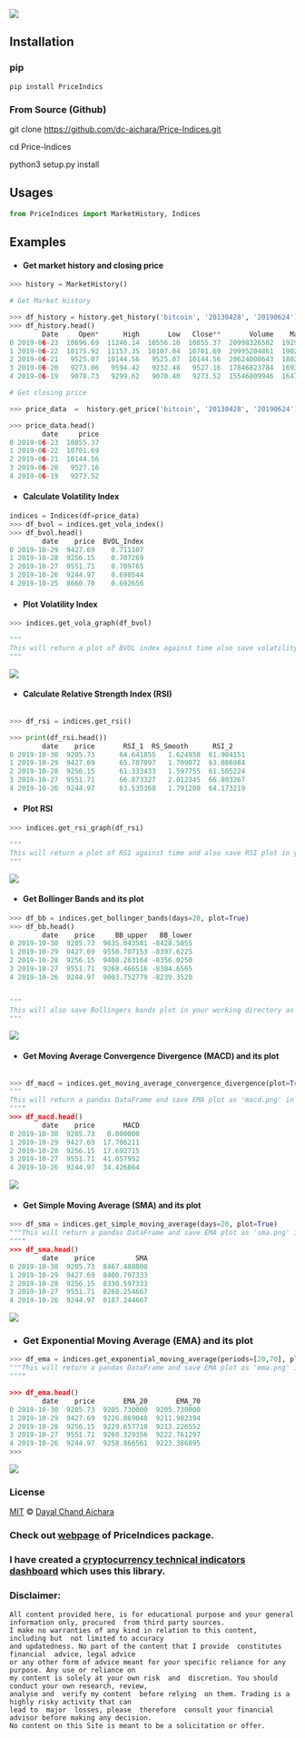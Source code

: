 

[![](https://img.shields.io/badge/PriceIndices-1.2.1-blue)](https://github.com/dc-aichara/PriceIndices)

## Installation 

### pip 

```
pip install PriceIndics
```

### From Source (Github)
 
 git clone https://github.com/dc-aichara/Price-Indices.git
 
 cd Price-Indices 
 
 python3 setup.py install
 
## Usages 
 
```python
from PriceIndices import MarketHistory, Indices

```
## Examples 

- #### Get market history and closing price

```python
>>> history = MarketHistory()

# Get Market History 

>>> df_history = history.get_history('bitcoin', '20130428', '20190624')  
>>> df_history.head()
        Date     Open*      High       Low   Close**       Volume    Market Cap
0 2019-06-23  10696.69  11246.14  10556.10  10855.37  20998326502  192970090355
1 2019-06-22  10175.92  11157.35  10107.04  10701.69  29995204861  190214124824
2 2019-06-21   9525.07  10144.56   9525.07  10144.56  20624008643  180293241528
3 2019-06-20   9273.06   9594.42   9232.48   9527.16  17846823784  169304784791
4 2019-06-19   9078.73   9299.62   9070.40   9273.52  15546809946  164780855869

# Get closing price

>>> price_data  =  history.get_price('bitcoin', '20130428', '20190624')  

>>> price_data.head()
        date     price
0 2019-06-23  10855.37
1 2019-06-22  10701.69
2 2019-06-21  10144.56
3 2019-06-20   9527.16
4 2019-06-19   9273.52

```

- #### Calculate Volatility Index

```python
indices = Indices(df=price_data)
>>> df_bvol = indices.get_vola_index()  
>>> df_bvol.head()
        date    price  BVOL_Index
0 2019-10-29  9427.69    0.711107
1 2019-10-28  9256.15    0.707269
2 2019-10-27  9551.71    0.709765
3 2019-10-26  9244.97    0.698544
4 2019-10-25  8660.70    0.692656

```

- #### Plot Volatility Index

```python
>>> indices.get_vola_graph(df_bvol)   

"""
This will return a plot of BVOL index against time also save volatility index plot in your working directory as 'bvol_index.png'
"""
```

<img src= 'plots/bvol_index.png' >

- #### Calculate Relative Strength Index (RSI)

```python

>>> df_rsi = indices.get_rsi()   

>>> print(df_rsi.head())
        date    price       RSI_1  RS_Smooth      RSI_2
0 2019-10-30  9205.73      64.641855   1.624958  61.904151
1 2019-10-29  9427.69      65.707097   1.709072  63.086984
2 2019-10-28  9256.15      61.333433   1.597755  61.505224
3 2019-10-27  9551.71      66.873327   2.012345  66.803267
4 2019-10-26  9244.97      63.535368   1.791208  64.173219


```

- #### Plot RSI

```python
>>> indices.get_rsi_graph(df_rsi)  

"""
This will return a plot of RSI against time and also save RSI plot in your working directory as 'rsi.png'
"""
```

<img src='plots/rsi.png' >

- #### Get Bollinger Bands and its plot

```python
>>> df_bb = indices.get_bollinger_bands(days=20, plot=True) 
>>> df_bb.head()
        date    price     BB_upper   BB_lower
0 2019-10-30  9205.73  9635.043581 -8428.5855
1 2019-10-29  9427.69  9550.707153 -8397.6225
2 2019-10-28  9256.15  9408.263164 -8356.0250
3 2019-10-27  9551.71  9268.466516 -8304.6565
4 2019-10-26  9244.97  9003.752779 -8239.3520


"""
This will also save Bollingers bands plot in your working directory as 'bollinger_bands.png'
"""

```

<img src='plots/bollinger_bands.png'>


- #### Get Moving Average Convergence Divergence (MACD) and its plot

```python

>>> df_macd = indices.get_moving_average_convergence_divergence(plot=True)
"""
This will return a pandas DataFrame and save EMA plot as 'macd.png' in working directory. 
""""
>>> df_macd.head()
        date    price       MACD
0 2019-10-30  9205.73   0.000000
1 2019-10-29  9427.69  17.706211
2 2019-10-28  9256.15  17.692715
3 2019-10-27  9551.71  41.057952
4 2019-10-26  9244.97  34.426864


```

<img src='plots/macd.png'>

- #### Get Simple Moving Average (SMA) and its plot

```python
>>> df_sma = indices.get_simple_moving_average(days=20, plot=True) 
"""This will return a pandas DataFrame and save EMA plot as 'sma.png' in working directory. 
""""
>>> df_sma.head()
        date    price          SMA
0 2019-10-30  9205.73  8467.488000
1 2019-10-29  9427.69  8400.797333
2 2019-10-28  9256.15  8330.597333
3 2019-10-27  9551.71  8268.254667
4 2019-10-26  9244.97  8187.244667


```

<img src='plots/sma.png'>

- ### Get Exponential Moving Average (EMA) and its plot

```python
>>> df_ema = indices.get_exponential_moving_average(periods=[20,70], plot=True)
"""This will return a pandas DataFrame and save EMA plot as 'ema.png' in working directory. 
""""

>>> df_ema.head()
        date    price       EMA_20       EMA_70
0 2019-10-30  9205.73  9205.730000  9205.730000
1 2019-10-29  9427.69  9226.869048  9211.982394
2 2019-10-28  9256.15  9229.657710  9213.226552
3 2019-10-27  9551.71  9260.329356  9222.761297
4 2019-10-26  9244.97  9258.866561  9223.386895
>>> 


```

<img src='plots/ema.png' >

### License
 
[MIT](https://choosealicense.com/licenses/mit/) © [Dayal Chand Aichara](https://github.com/dc-aichara)


### Check out [webpage](https://dc-aichara.github.io/PriceIndices/) of PriceIndices package. 

### I have created a [cryptocurrency technical indicators dashboard](https://crypto-indicators-dashboard.herokuapp.com/) which uses this library. 
### Disclaimer: 

```
All content provided here, is for educational purpose and your general information only, procured  from third party sources.
I make no warranties of any kind in relation to this content, including but  not limited to accuracy
and updatedness. No part of the content that I provide  constitutes  financial  advice, legal advice 
or any other form of advice meant for your specific reliance for any purpose. Any use or reliance on
my content is solely at your own risk  and  discretion. You should conduct your own research, review, 
analyse and  verify my content  before relying  on them. Trading is a highly risky activity that can 
lead to  major  losses, please  therefore  consult your financial advisor before making any decision.
No content on this Site is meant to be a solicitation or offer.
```
